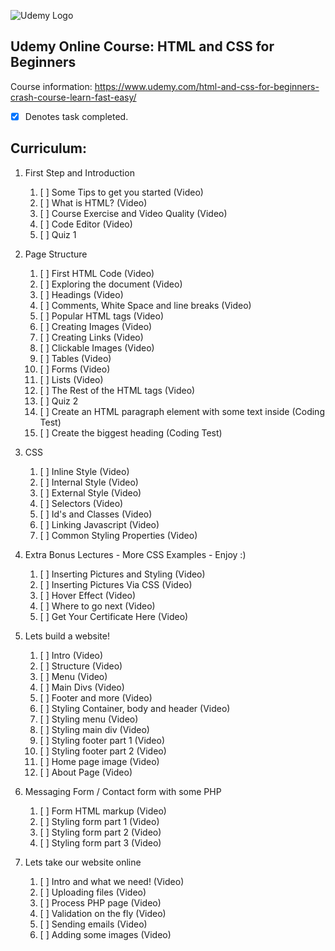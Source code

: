 ![Udemy Logo](https://i.imgur.com/dlwUan0.png)

## Udemy Online Course: HTML and CSS for Beginners
Course information: https://www.udemy.com/html-and-css-for-beginners-crash-course-learn-fast-easy/
- [x] Denotes task completed.

## Curriculum:
1. First Step and Introduction
    1. [ ] Some Tips to get you started (Video)
    1. [ ] What is HTML? (Video)
    1. [ ] Course Exercise and Video Quality (Video)
    1. [ ] Code Editor (Video)
    1. [ ] Quiz 1
    
1. Page Structure
    1. [ ] First HTML Code (Video)
    1. [ ] Exploring the document (Video)
    1. [ ] Headings (Video)
    1. [ ] Comments, White Space and line breaks (Video)
    1. [ ] Popular HTML tags (Video)
    1. [ ] Creating Images (Video)
    1. [ ] Creating Links (Video)
    1. [ ] Clickable Images (Video)
    1. [ ] Tables (Video)
    1. [ ] Forms (Video)
    1. [ ] Lists (Video)
    1. [ ] The Rest of the HTML tags (Video)
    1. [ ] Quiz 2
    1. [ ] Create an HTML paragraph element with some text inside (Coding Test)
    1. [ ] Create the biggest heading (Coding Test)
    
1. CSS
    1. [ ] Inline Style (Video)
    1. [ ] Internal Style (Video)
    1. [ ] External Style (Video)
    1. [ ] Selectors (Video)
    1. [ ] Id's and Classes (Video)
    1. [ ] Linking Javascript (Video)
    1. [ ] Common Styling Properties (Video)
    
1. Extra Bonus Lectures - More CSS Examples - Enjoy :)
    1. [ ] Inserting Pictures and Styling (Video)
    1. [ ] Inserting Pictures Via CSS (Video)
    1. [ ] Hover Effect (Video)
    1. [ ] Where to go next (Video)
    1. [ ] Get Your Certificate Here (Video)
    
1. Lets build a website!
    1. [ ] Intro (Video)
    1. [ ] Structure (Video)
    1. [ ] Menu (Video)
    1. [ ] Main Divs (Video)
    1. [ ] Footer and more (Video)
    1. [ ] Styling Container, body and header (Video)
    1. [ ] Styling menu (Video)
    1. [ ] Styling main div (Video)
    1. [ ] Styling footer part 1 (Video)
    1. [ ] Styling footer part 2 (Video)
    1. [ ] Home page image (Video)
    1. [ ] About Page (Video)
    
1. Messaging Form / Contact form with some PHP
    1. [ ] Form HTML markup (Video)
    1. [ ] Styling form part 1 (Video)
    1. [ ] Styling form part 2 (Video)
    1. [ ] Styling form part 3 (Video)
    
1. Lets take our website online
    1. [ ] Intro and what we need! (Video)
    1. [ ] Uploading files (Video)
    1. [ ] Process PHP page (Video)
    1. [ ] Validation on the fly (Video)
    1. [ ] Sending emails (Video)
    1. [ ] Adding some images (Video)
